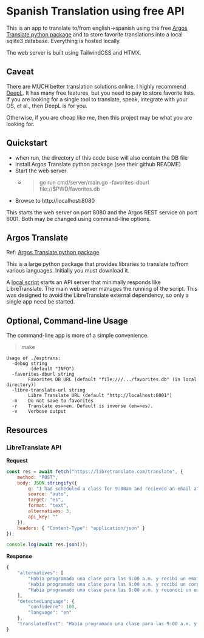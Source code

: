 # Spanish Translation using free API
This is an app to translate to/from english->spanish using the free [Argos Translate python package](https://github.com/argosopentech/argos-translate/tree/master) and to store favorite translations into a local sqlite3 database. Everything is hosted locally.

The web server is built using TailwindCSS and HTMX.

## Caveat
There are MUCH better translation solutions online. I highly recommend [DeepL](https://www.deepl.com/en/translator). It has many free features, but you need to pay to store favorite lists. If you are looking for a single tool to translate, speak, integrate with your OS, et al., then DeepL is for you.

Otherwise, if you are cheap like me, then this project may be what you are looking for.

## Quickstart
* when run, the directory of this code base will also contain the DB file
* install Argos Translate python package (see their github README)
* Start the web server
  * > go run cmd/server/main.go -favorites-dburl file://$PWD/favorites.db
* Browse to http://localhost:8080

This starts the web server on port 8080 and the Argos REST service on port 6001. Both may be changed using command-line options.

## Argos Translate
Ref: [Argos Translate python package](https://github.com/argosopentech/argos-translate/tree/master)

This is a large python package that provides libraries to translate to/from various languages. Initially you must download it. 

A [local script](./argostranslate-api.py) starts an API server that minimally responds like LibreTranslate. The main web server manages the running of the script. This was designed to avoid the LibreTranslate external dependency, so only a single app need be started.

## Optional, Command-line Usage
The command-line app is more of a simple convenience.
> make
```shell
Usage of ./esptrans:
  -debug string
    	 (default "INFO")
  -favorites-dburl string
    	Favorites DB URL (default "file:///.../favorites.db" (in local directory))
  -libre-translate-url string
    	Libre Translate URL (default "http://localhost:6001")
  -n	Do not save to favorites
  -r	Translate es=>en. Default is inverse (en=>es).
  -v	Verbose output
```

## Resources
### LibreTranslate API
**Request**
```javascript
const res = await fetch("https://libretranslate.com/translate", {
	method: "POST",
	body: JSON.stringify({
		q: "I had scheduled a class for 9:00am and recieved an email at 9 that a class would start at 9:30. Is that common to be given such short notice?",
		source: "auto",
		target: "es",
		format: "text",
		alternatives: 3,
		api_key: ""
	}),
	headers: { "Content-Type": "application/json" }
});

console.log(await res.json());
```

**Response**
```javascript
{
    "alternatives": [
        "Había programado una clase para las 9:00 a.m. y recibí un email a las 9 que una clase comenzaría a las 9:30. ¿Es común que se le dé tan poco aviso?",
        "Había programado una clase para las 9:00 a.m. y recibí un correo electrónico a las 9 que una clase empezaría a las 9:30. ¿Eso es común que se le dé tan breve aviso?",
        "Había programado una clase para las 9:00 a.m. y reconocí un email a las 9 que una clase comenzaría a las 9:30. ¿Es eso común que se le dé tan breve aviso?"
    ],
    "detectedLanguage": {
        "confidence": 100,
        "language": "en"
    },
    "translatedText": "Había programado una clase para las 9:00 a.m. y recibí un correo electrónico a las 9 que una clase comenzaría a las 9:30. ¿Es común que se le dé tan breve aviso?"
}
```